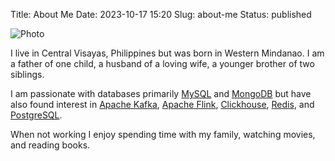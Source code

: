 Title: About Me
Date: 2023-10-17 15:20
Slug: about-me
Status: published

![Photo]({attach}../images/familypic.jpg)

I live in Central Visayas, Philippines but was born in Western Mindanao. I am a father of one child, a husband of a loving wife, a younger brother of two siblings.

I am passionate with databases primarily [MySQL](https://www.mysql.com/) and [MongoDB](https://www.mongodb.com/) but have also found interest in [Apache Kafka](https://kafka.apache.org/), [Apache Flink](https://flink.apache.org/), [Clickhouse](https://clickhouse.com/), [Redis](https://redis.io/), and [PostgreSQL](https://www.postgresql.org/).

When not working I enjoy spending time with my family, watching movies, and reading books.